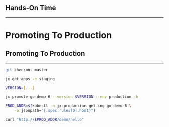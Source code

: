 ## Hands-On Time

---

# Promoting To Production


## Promoting To Production

---

```bash
git checkout master

jx get apps -e staging

VERSION=[...]

jx promote go-demo-6 --version $VERSION --env production -b

PROD_ADDR=$(kubectl -n jx-production get ing go-demo-6 \
    -o jsonpath="{.spec.rules[0].host}")

curl "http://$PROD_ADDR/demo/hello"
```
